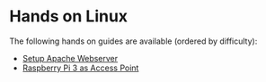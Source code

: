 # Hands on Linux

<!-- TODO: Write intro -->

The following hands on guides are available (ordered by difficulty):
* [Setup Apache Webserver](../hands_on_linux/apache_webserver.md)
* [Raspberry Pi 3 as Access Point](../hands_on_linux/access_point.md)
